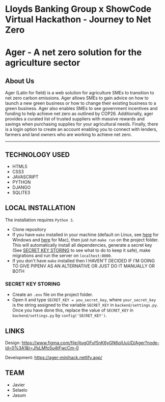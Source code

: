 # Lloyds Banking Group x ShowCode Virtual Hackathon - Journey to Net Zero

# Ager - A net zero solution for the agriculture sector

## About Us

Ager (Latin for field) is a web solution for agriculture SMEs to transition to net zero carbon emissions.
Ager allows SMEs to gain advice on how to launch a new green business or how to change their existing business to a green business.
Ager also enables SMEs to see government incentives and funding to help achieve net zero as outlined by COP26. Additionally, ager provides a curated list of trusted
suppliers with massive rewards and savings when purchasing supplies for your agricultural needs.
Finally, there is a login option to create an account enabling you to connect with lenders, farmers and land owners who are working to achieve net zero.

---

## TECHNOLOGY USED

- HTML5
- CSS3
- JAVASCRIPT
- PYTHON
- DJANGO
- SQLITE3

## LOCAL INSTALLATION
The installation requires `Python 3`. 

- Clone repository
- If you have `make` installed in your machine (default on Linux, see [here](https://stackoverflow.com/questions/2532234/how-to-run-a-makefile-in-windows) for Windows  and [here](https://stackoverflow.com/questions/10265742/how-to-install-make-and-gcc-on-a-mac) for Mac), then just run `make run` on the project folder. This will automatically install all dependencies, generate a secret key (See [SECRET KEY STORING](#secret-key-storing) to see what to do to keep it safe), make migrations and run the server on `localhost:8000`. 
- If you don't have `make` installed then I HAVEN'T DECIDED IF I'M GOING TO GIVE PIPENV AS AN ALTERNATIVE OR JUST DO IT MANUALLY OR BOTH


### SECRET KEY STORING
- Create an `.env` file on the project folder. 
- Open it and type `SECRET_KEY = you_secret_key`, where `your_secret_key` is the string assigned to the variable `SECRET_KEY` in `backend/settings.py`. Once you have done this, replace the value of `SECRET_KEY` in `backend/settings.py` by `config('SECRET_KEY')`. 

## LINKS

Design: https://www.figma.com/file/jtugOFuf5nK6yGN6oIUuUD/Ager?node-id=0%3A1&t=JfsLMfo5u4tFwcCm-0

Development: https://ager-minihack.netlify.app/

## TEAM

- Javier
- Selaelo
- Jasum
